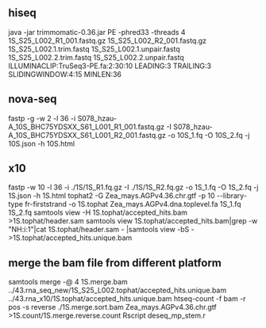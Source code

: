 ## hiseq
java -jar trimmomatic-0.36.jar PE -phred33 -threads 4 1S_S25_L002_R1_001.fastq.gz 1S_S25_L002_R2_001.fastq.gz 1S_S25_L002.1.trim.fastq 1S_S25_L002.1.unpair.fastq 1S_S25_L002.2.trim.fastq 1S_S25_L002.2.unpair.fastq ILLUMINACLIP:TruSeq3-PE.fa:2:30:10 LEADING:3 TRAILING:3 SLIDINGWINDOW:4:15 MINLEN:36
## nova-seq
fastp -g -w 2 -l 36 -i S078_hzau-A_10S_BHC75YDSXX_S61_L001_R1_001.fastq.gz -I S078_hzau-A_10S_BHC75YDSXX_S61_L001_R2_001.fastq.gz -o 10S_1.fq -O 10S_2.fq -j 10S.json -h 10S.html
## x10
fastp -w 10 -l 36 -i ./1S/1S_R1.fq.gz -I ./1S/1S_R2.fq.gz -o 1S_1.fq -O 1S_2.fq -j 1S.json -h 1S.html
tophat2 -G Zea_mays.AGPv4.36.chr.gtf -p 10 --library-type fr-firststrand -o 1S.tophat Zea_mays.AGPv4.dna.toplevel.fa 1S_1.fq 1S_2.fq
samtools view -H 1S.tophat/accepted_hits.bam >1S.tophat/header.sam
samtools view 1S.tophat/accepted_hits.bam|grep -w "NH:i:1"|cat 1S.tophat/header.sam - |samtools view -bS - >1S.tophat/accepted_hits.unique.bam
## merge the bam file from different platform
samtools merge -@ 4 1S.merge.bam ../43.rna_seq_new/1S_S25_L002.tophat/accepted_hits.unique.bam ../43.rna_x10/1S.tophat/accepted_hits.unique.bam
htseq-count -f bam -r pos -s reverse ./1S.merge.sort.bam Zea_mays.AGPv4.36.chr.gtf >1S.count/1S.merge.reverse.count
Rscript deseq_mp_stem.r